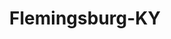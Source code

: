 ---
title: Flemingsburg-KY
slug: flemingsburg-ky
f_state:
- cms/state/kentucky.md
f_locations:
- cms/payday-loan/cash-express-llc-7462.md
- cms/payday-loan/check-advance-10231.md
- cms/payday-loan/check-quest-14002.md
- cms/payday-loan/venture-services-of-kentucky-28548.md
updated-on: '2024-05-30T13:41:28.615Z'
created-on: '2024-05-30T13:41:28.615Z'
published-on: '2024-05-30T13:54:32.469Z'
f_city: Flemingsburg
layout: '[city].html'
tags: city
---